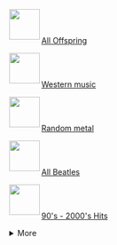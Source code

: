 <!-- MY_PLAYLISTS:START --><img align="left" src="https://mosaic.scdn.co/640/ab67616d0000b2730158cbde70672dd821972907ab67616d0000b27329bd7a27cebf08f4ea8d6aa0ab67616d0000b2734fa96bb1bae5083fe96a0ea4ab67616d0000b27364af5b8ea1d0eaedcf5aa24d" width="55px" /> <br/><br/>

<a href="https://api.spotify.com/v1/playlists/3g35a88jJ4qShU6bf7jALz" target="_blank"><p align="left">All Offspring</p></a><img align="left" src="https://i.scdn.co/image/ab67616d0000b273a1427ed2ed6dae9b866ecb68" width="55px" /> <br/><br/>
<a href="https://api.spotify.com/v1/playlists/7i9fEkfordzs8hzlnukric" target="_blank"><p align="left">Western music</p></a><img align="left" src="https://mosaic.scdn.co/640/ab67616d0000b2730df1d0af96c86584c82a8df7ab67616d0000b2731c5d4e4695659ec7a046364bab67616d0000b2737a47d0f084dc8b0a562bbbf2ab67616d0000b273b4251c7b0c01a10fe2ad5f0b" width="55px" /> <br/><br/>
<a href="https://api.spotify.com/v1/playlists/3oZ0Yf9yfUk16ipQJMcH7i" target="_blank"><p align="left">Random metal</p></a><img align="left" src="https://mosaic.scdn.co/640/ab67616d0000b2734ce8b4e42588bf18182a1ad2ab67616d0000b27384243a01af3c77b56fe01ab1ab67616d0000b273d283808926ad3d2220e63c1cab67616d0000b273dc30583ba717007b00cceb25" width="55px" /> <br/><br/>
<a href="https://api.spotify.com/v1/playlists/5jiqAWpSb0RWIWPsyTxv2A" target="_blank"><p align="left">All Beatles</p></a><img align="left" src="https://mosaic.scdn.co/640/ab67616d0000b2730538b48c180256e0bdd8363fab67616d0000b2733aa5698b9f13447a6ccc0dccab67616d0000b27354a8f4f9158546472fbb7280ab67616d0000b273a7292b6863258e889b78d787" width="55px" /> <br/><br/>
<a href="https://api.spotify.com/v1/playlists/1L5A1vFtsNpl00qBazSy3R" target="_blank"><p align="left">90's - 2000's Hits</p></a><details><summary>More</summary><img align="left" src="https://mosaic.scdn.co/640/ab67616d0000b273551ced81926f14eb6a71c6aaab67616d0000b2735e7464d9d8a25b2bf74b782aab67616d0000b2736f093a6ae88a5ca8ed53b9f7ab67616d0000b273d752956b8a82ffa07baa835e" width="55px" /> <br/><br/>
<a href="https://api.spotify.com/v1/playlists/2MizBkA9J7y1vjisHig10j" target="_blank"><p align="left">Eric Clapton essentials</p></a><img align="left" src="https://mosaic.scdn.co/640/ab67616d0000b2736869f1cd33bf72e00313520dab67616d0000b273ac9a652335cf34de9a65292aab67616d0000b273da4f6706ae0f2501c61ce776ab67616d0000b273db89b08034de626ebee6823d" width="55px" /> <br/><br/>
<a href="https://api.spotify.com/v1/playlists/6kStwB9BJClsmMmGlZIdHe" target="_blank"><p align="left">Green Day essentials</p></a><img align="left" src="https://mosaic.scdn.co/640/ab67616d0000b27309e2ec500166cf2d5ac21050ab67616d0000b2731de3187680d052813e7fd4d0ab67616d0000b27342cd70baa2f0c4d2173ed3b3ab67616d0000b273e319baafd16e84f0408af2a0" width="55px" /> <br/><br/>
<a href="https://api.spotify.com/v1/playlists/3XP4qY76oESOyHDk93UUK1" target="_blank"><p align="left">Queen essentials</p></a><img align="left" src="https://mosaic.scdn.co/640/ab67616d0000b27305a19220d37bc871db939b64ab67616d0000b273286a0837ff3424065a735e0aab67616d0000b2733bf8d1987a42dd781a8039deab67616d0000b27368b03027356fb05501948f62" width="55px" /> <br/><br/>
<a href="https://api.spotify.com/v1/playlists/7BLbKjC4GmXgM3hHDnv5DY" target="_blank"><p align="left">AC/DC essentials</p></a><img align="left" src="https://mosaic.scdn.co/640/ab67616d0000b273582d56ce20fe0146ffa0e5cfab67616d0000b27384243a01af3c77b56fe01ab1ab67616d0000b273dc30583ba717007b00cceb25ab67616d0000b273e3e3b64cea45265469d4cafa" width="55px" /> <br/><br/>
<a href="https://api.spotify.com/v1/playlists/2v6Z6WRl1Lv4iUB2ulbaiv" target="_blank"><p align="left">The Beatles essentials</p></a><img align="left" src="https://mosaic.scdn.co/640/ab67616d0000b2739f776dac14c9480798b9434eab67616d0000b273a5decf096145eff82eb4a4bcab67616d0000b273b7d6826dec979bac25a61bdcab67616d0000b273c0c29b39f075f14d7c904de6" width="55px" /> <br/><br/>
<a href="https://api.spotify.com/v1/playlists/0MOw9ZJnnztnsfQDcJgPDH" target="_blank"><p align="left">Sonata Arctica essentials</p></a><img align="left" src="https://mosaic.scdn.co/640/ab67616d0000b273012217969f1979b6f050068bab67616d0000b2733b3b1827752bd8b19936a95bab67616d0000b27346c0d2e3a8f765196867611fab67616d0000b273a301556ae9251d48983709c4" width="55px" /> <br/><br/>
<a href="https://api.spotify.com/v1/playlists/0amH4jFYvHnHyVuW6yUWNy" target="_blank"><p align="left">Rhapsody essentials</p></a><img align="left" src="https://mosaic.scdn.co/640/ab67616d0000b2732277d1a849a63c7075ec38ffab67616d0000b273450ea0598665b1fb85c472d0ab67616d0000b2735c29a88ba5341ca428f0c322ab67616d0000b2736ac3ed972e1c181cd2ee8d55" width="55px" /> <br/><br/>
<a href="https://api.spotify.com/v1/playlists/3DfCtCPwpX0JZT0lNBgpi5" target="_blank"><p align="left">Iron Maiden essentials</p></a></details><!-- MY_PLAYLISTS:END -->

